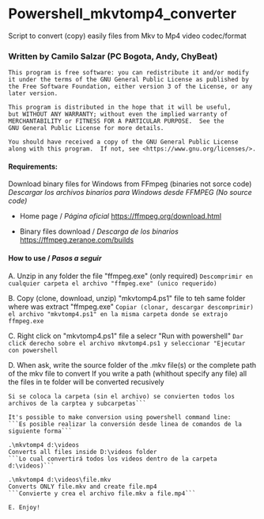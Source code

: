 # Powershell_mkvtomp4_converter
Script to convert (copy) easily files from Mkv to Mp4 video codec/format

### Written by Camilo Salzar (PC Bogota, Andy, ChyBeat)

    This program is free software: you can redistribute it and/or modify
    it under the terms of the GNU General Public License as published by
    the Free Software Foundation, either version 3 of the License, or any later version.

    This program is distributed in the hope that it will be useful,
    but WITHOUT ANY WARRANTY; without even the implied warranty of
    MERCHANTABILITY or FITNESS FOR A PARTICULAR PURPOSE.  See the
    GNU General Public License for more details.

    You should have received a copy of the GNU General Public License
    along with this program.  If not, see <https://www.gnu.org/licenses/>.

#### Requirements:

Download binary files for Windows from FFmpeg (binaries not sorce code)
_Descargar los archivos binarios para Windows desde FFMPEG (No source code)_
 
- Home page / _Página oficial_
https://ffmpeg.org/download.html

- Binary files download / _Descarga de los binarios_
https://ffmpeg.zeranoe.com/builds


#### How to use / _Pasos a seguir_

A. Unzip in any folder the file "ffmpeg.exe" (only required)
```Descomprimir en cualquier carpeta el archivo "ffmpeg.exe" (unico requerido)```

B. Copy (clone, download, unzip) "mkvtomp4.ps1" file to teh same folder where was extract "ffmpeg.exe"
```Copiar (clonar, descargar descomprimir) el archivo "mkvtomp4.ps1" en la misma carpeta donde se extrajo ffmpeg.exe```

C. Right click on "mkvtomp4.ps1" file a selecr "Run with powershell"
```Dar click derecho sobre el archivo mkvtomp4.ps1 y seleccionar "Ejecutar con powershell```

D. When ask, write the source folder of the .mkv file(s) or the complete path of the mkv file to convert
   If you write a path (whithout specify any file) all the files in te folder will be converted recusively
   
   ```Cuando se le pregunte escriba la carpeta de origen de los archivos .MKV o la ruta completa del archivo para conversión
   Si se coloca la carpeta (sin el archivo) se convierten todos los archivos de la carptea y subcarpetas```

It's possible to make conversion using powershell command line:
```Es posible realizar la conversión desde linea de comandos de la siguiente forma```

   .\mkvtomp4 d:\videos             
  Converts all files inside D:\videos folder
  ```Lo cual convertirá todos los videos dentro de la carpeta d:\videos)```

  .\mkvtomp4 d:\videos\file.mkv
  Converts ONLY file.mkv and create file.mp4
  ```Convierte y crea el archivo file.mkv a file.mp4```

E. Enjoy!
